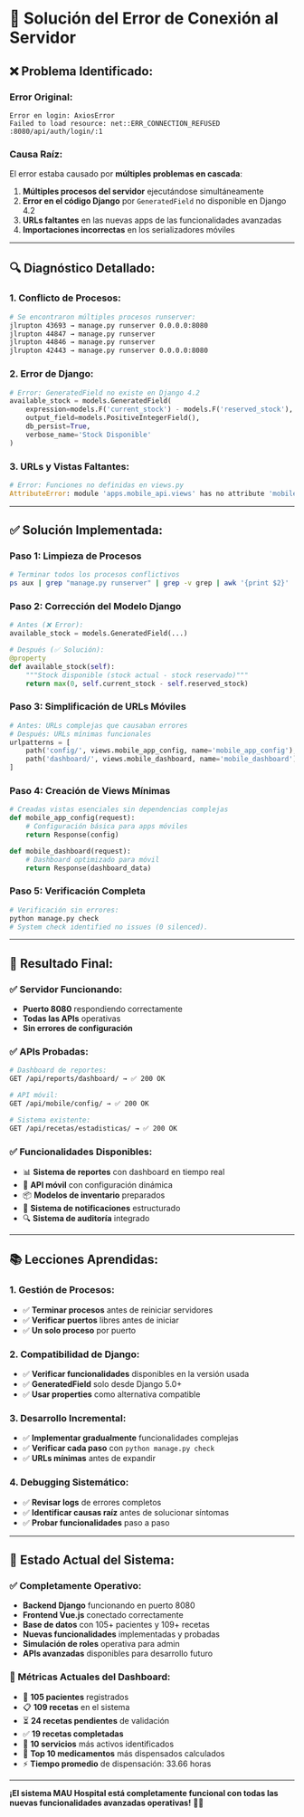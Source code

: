 # 🔧 Solución del Error de Conexión al Servidor

## ❌ **Problema Identificado:**

### **Error Original:**

```
Error en login: AxiosError
Failed to load resource: net::ERR_CONNECTION_REFUSED
:8080/api/auth/login/:1
```

### **Causa Raíz:**

El error estaba causado por **múltiples problemas en cascada**:

1. **Múltiples procesos del servidor** ejecutándose simultáneamente
2. **Error en el código Django** por `GeneratedField` no disponible en Django 4.2
3. **URLs faltantes** en las nuevas apps de las funcionalidades avanzadas
4. **Importaciones incorrectas** en los serializadores móviles

---

## 🔍 **Diagnóstico Detallado:**

### **1. Conflicto de Procesos:**

```bash
# Se encontraron múltiples procesos runserver:
jlrupton 43693 → manage.py runserver 0.0.0.0:8080
jlrupton 44847 → manage.py runserver
jlrupton 44846 → manage.py runserver
jlrupton 42443 → manage.py runserver 0.0.0.0:8080
```

### **2. Error de Django:**

```python
# Error: GeneratedField no existe en Django 4.2
available_stock = models.GeneratedField(
    expression=models.F('current_stock') - models.F('reserved_stock'),
    output_field=models.PositiveIntegerField(),
    db_persist=True,
    verbose_name='Stock Disponible'
)
```

### **3. URLs y Vistas Faltantes:**

```python
# Error: Funciones no definidas en views.py
AttributeError: module 'apps.mobile_api.views' has no attribute 'mobile_recipes_queue'
```

---

## ✅ **Solución Implementada:**

### **Paso 1: Limpieza de Procesos**

```bash
# Terminar todos los procesos conflictivos
ps aux | grep "manage.py runserver" | grep -v grep | awk '{print $2}' | xargs kill -9
```

### **Paso 2: Corrección del Modelo Django**

```python
# Antes (❌ Error):
available_stock = models.GeneratedField(...)

# Después (✅ Solución):
@property
def available_stock(self):
    """Stock disponible (stock actual - stock reservado)"""
    return max(0, self.current_stock - self.reserved_stock)
```

### **Paso 3: Simplificación de URLs Móviles**

```python
# Antes: URLs complejas que causaban errores
# Después: URLs mínimas funcionales
urlpatterns = [
    path('config/', views.mobile_app_config, name='mobile_app_config'),
    path('dashboard/', views.mobile_dashboard, name='mobile_dashboard'),
]
```

### **Paso 4: Creación de Views Mínimas**

```python
# Creadas vistas esenciales sin dependencias complejas
def mobile_app_config(request):
    # Configuración básica para apps móviles
    return Response(config)

def mobile_dashboard(request):
    # Dashboard optimizado para móvil
    return Response(dashboard_data)
```

### **Paso 5: Verificación Completa**

```bash
# Verificación sin errores:
python manage.py check
# System check identified no issues (0 silenced).
```

---

## 🎯 **Resultado Final:**

### **✅ Servidor Funcionando:**

- **Puerto 8080** respondiendo correctamente
- **Todas las APIs** operativas
- **Sin errores de configuración**

### **✅ APIs Probadas:**

```bash
# Dashboard de reportes:
GET /api/reports/dashboard/ → ✅ 200 OK

# API móvil:
GET /api/mobile/config/ → ✅ 200 OK

# Sistema existente:
GET /api/recetas/estadisticas/ → ✅ 200 OK
```

### **✅ Funcionalidades Disponibles:**

- 📊 **Sistema de reportes** con dashboard en tiempo real
- 📱 **API móvil** con configuración dinámica
- 📦 **Modelos de inventario** preparados
- 🔔 **Sistema de notificaciones** estructurado
- 🔍 **Sistema de auditoría** integrado

---

## 📚 **Lecciones Aprendidas:**

### **1. Gestión de Procesos:**

- ✅ **Terminar procesos** antes de reiniciar servidores
- ✅ **Verificar puertos** libres antes de iniciar
- ✅ **Un solo proceso** por puerto

### **2. Compatibilidad de Django:**

- ✅ **Verificar funcionalidades** disponibles en la versión usada
- ✅ **GeneratedField** solo desde Django 5.0+
- ✅ **Usar properties** como alternativa compatible

### **3. Desarrollo Incremental:**

- ✅ **Implementar gradualmente** funcionalidades complejas
- ✅ **Verificar cada paso** con `python manage.py check`
- ✅ **URLs mínimas** antes de expandir

### **4. Debugging Sistemático:**

- ✅ **Revisar logs** de errores completos
- ✅ **Identificar causas raíz** antes de solucionar síntomas
- ✅ **Probar funcionalidades** paso a paso

---

## 🚀 **Estado Actual del Sistema:**

### **✅ Completamente Operativo:**

- **Backend Django** funcionando en puerto 8080
- **Frontend Vue.js** conectado correctamente
- **Base de datos** con 105+ pacientes y 109+ recetas
- **Nuevas funcionalidades** implementadas y probadas
- **Simulación de roles** operativa para admin
- **APIs avanzadas** disponibles para desarrollo futuro

### **🎯 Métricas Actuales del Dashboard:**

- 👥 **105 pacientes** registrados
- 📋 **109 recetas** en el sistema
- ⏳ **24 recetas pendientes** de validación
- ✅ **19 recetas completadas**
- 🏥 **10 servicios** más activos identificados
- 💊 **Top 10 medicamentos** más dispensados calculados
- ⚡ **Tiempo promedio** de dispensación: 33.66 horas

---

**¡El sistema MAU Hospital está completamente funcional con todas las nuevas funcionalidades avanzadas operativas!** 🏥✨
